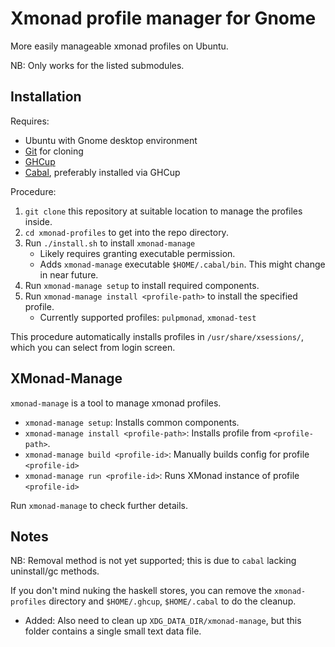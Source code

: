 # Xmonad profile manager for Gnome

More easily manageable xmonad profiles on Ubuntu.

NB: Only works for the listed submodules.

## Installation

Requires:
- Ubuntu with Gnome desktop environment
- [Git](https://git-scm.com/) for cloning
- [GHCup](https://www.haskell.org/ghcup/)
- [Cabal](https://www.haskell.org/cabal/), preferably installed via GHCup

Procedure:
1. `git clone` this repository at suitable location to manage the profiles inside.
2. `cd xmonad-profiles` to get into the repo directory.
3. Run `./install.sh` to install `xmonad-manage`
    * Likely requires granting executable permission.
    * Adds `xmonad-manage` executable `$HOME/.cabal/bin`. This might change in near future.
4. Run `xmonad-manage setup` to install required components.
5. Run `xmonad-manage install <profile-path>` to install the specified profile.
    * Currently supported profiles: `pulpmonad`, `xmonad-test`

This procedure automatically installs profiles in `/usr/share/xsessions/`,
which you can select from login screen.

## XMonad-Manage

`xmonad-manage` is a tool to manage xmonad profiles.

- `xmonad-manage setup`: Installs common components.
- `xmonad-manage install <profile-path>`: Installs profile from `<profile-path>`.
- `xmonad-manage build <profile-id>`: Manually builds config for profile `<profile-id>`
- `xmonad-manage run <profile-id>`: Runs XMonad instance of profile `<profile-id>`

Run `xmonad-manage` to check further details.

## Notes

NB: Removal method is not yet supported; this is due to `cabal` lacking uninstall/gc methods.

If you don't mind nuking the haskell stores, you can remove the `xmonad-profiles` directory and `$HOME/.ghcup`, `$HOME/.cabal` to do the cleanup.
- Added: Also need to clean up `XDG_DATA_DIR/xmonad-manage`, but this folder contains a single small text data file.

